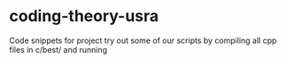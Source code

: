# coding-theory-usra

Code snippets for project
try out some of our scripts by compiling all cpp files in c/best/ and running

